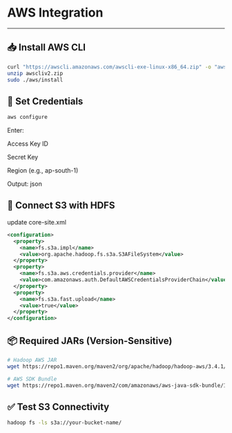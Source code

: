 # AWS Integration

---

## 📥 Install AWS CLI

```bash
curl "https://awscli.amazonaws.com/awscli-exe-linux-x86_64.zip" -o "awscliv2.zip"
unzip awscliv2.zip
sudo ./aws/install
```

## 🔐 Set Credentials

```bash
aws configure
```
Enter:

Access Key ID

Secret Key

Region (e.g., ap-south-1)

Output: json

## 🔗 Connect S3 with HDFS
update core-site.xml

```xml
<configuration>
  <property>
    <name>fs.s3a.impl</name>
    <value>org.apache.hadoop.fs.s3a.S3AFileSystem</value>
  </property>
  <property>
    <name>fs.s3a.aws.credentials.provider</name>
    <value>com.amazonaws.auth.DefaultAWSCredentialsProviderChain</value>
  </property>
  <property>
    <name>fs.s3a.fast.upload</name>
    <value>true</value>
  </property>
</configuration>
```

## 📦 Required JARs (Version-Sensitive)
```bash
# Hadoop AWS JAR
wget https://repo1.maven.org/maven2/org/apache/hadoop/hadoop-aws/3.4.1/hadoop-aws-3.4.1.jar -P $HADOOP_HOME/share/hadoop/common/lib/

# AWS SDK Bundle
wget https://repo1.maven.org/maven2/com/amazonaws/aws-java-sdk-bundle/1.11.1026/aws-java-sdk-bundle-1.11.1026.jar -P $HADOOP_HOME/share/hadoop/common/lib/

```

## ✅ Test S3 Connectivity
```bash
hadoop fs -ls s3a://your-bucket-name/
```


